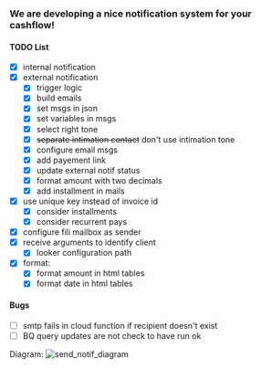 ### We are developing a nice notification system for your cashflow!

#### TODO List
  - [x] internal notification
  - [x] external notification
    - [x] trigger logic
    - [x] build emails
    - [x] set msgs in json
    - [x] set variables in msgs
    - [x] select right tone
    - [x] ~~separate intimation contact~~ don't use intimation tone
    - [x] configure email msgs
    - [x] add payement link
    - [x] update external notif status 
    - [x] format amount with two decimals
    - [x] add installment in mails
  - [x] use unique key instead of invoice id
    - [x] consider installments
    - [x] consider recurrent pays
  - [x] configure fili mailbox as sender
  - [x] receive arguments to identify client
    - [x] looker configuration path
  - [x] format:
    - [x] format amount in html tables
    - [x] format date in html tables

#### Bugs
  - [ ] smtp fails in cloud function if recipient doesn't exist
  - [ ] BQ query updates are not check to have run ok
   
Diagram: 
![send_notif_diagram](https://user-images.githubusercontent.com/84101337/231532890-990dc944-647a-43c9-b28b-653986f9da40.png)

